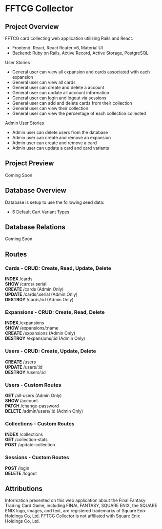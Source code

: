 # FFTCG Collector

## Project Overview
FFTCG card collecting web application utilizing Rails and React.
* Frontend: React, React Router v6, Material UI
* Backend: Ruby on Rails, Active Record, Active Storage, PostgreSQL

User Stories
* General user can view all expansion and cards associated with each expansion
* General user can view all cards
* General user can create and delete a account
* General user can update all account information
* General user can login and logout via sessions
* General user can add and delete cards from their collection
* General user can view their collection
* General user can view the percentage of each collection collected

Admin User Stories
* Admin user can delete users from the database
* Admin user can create and remove an expansion
* Admin user can create and remove a card
* Admin user can update a card and card variants

## Project Preview
Coming Soon

## Database Overview
Database is setup to use the following seed data:
* 6  Default Cart Variant Types

## Database Relations
Coming Soon

## Routes

### Cards - CRUD: Create, Read, Update, Delete
**INDEX** /cards \
**SHOW** /cards/:serial \
**CREATE** /cards (Admin Only) \
**UPDATE** /cards/:serial (Admin Only) \
**DESTROY** /cards/:id (Admin Only)
### Expansions - CRUD: Create, Read, Delete
**INDEX** /expansions \
**SHOW** /expansions/:name \
**CREATE** /expansions (Admin Only) \
**DESTROY** /expansions/:id (Admin Only)
### Users - CRUD: Create, Update, Delete
**CREATE** /users \
**UPDATE** /users/:id \
**DESTROY** /users/:id
### Users - Custom Routes
**GET** /all-users (Admin Only) \
**SHOW** /account \
**PATCH** /change-password \
**DELETE** /admin/users/:id (Admin Only)
### Collections - Custom Routes
**INDEX** /collections \
**GET** /collection-stats \
**POST** /update-collection
### Sessions - Custom Routes
**POST** /login \
**DELETE** /logout

## Attributions

Information presented on this web application about the Final Fantasy Trading Card Game, including FINAL FANTASY, SQUARE ENIX, the SQUARE ENIX logo, images, and text, are registered trademarks of Square Enix Holdings Co, Ltd. FFTCG Collector is not affiliated with Square Enix Holdings Co, Ltd.
